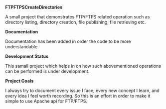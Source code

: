 
<b>FTPFTPSCreateDirectories</b>

A small project that demonstrates FTP/FTPS related operation such as directory listing, directory creation, file publishing, 
file retrieving etc. 

<b>Documentation</b>

Documentation has been added in order the code to be more understandable.

<b>Development Status</b>

This samall project which helps in on how such abovementioned operations can be performed is under development. 

<b>Project Goals </b>

I always try to document every issue I face, every new concept I learn, and every idea I feel worth recording.
So this is an effort in order to make it simple to use Apache api for FTP/FTPS.
